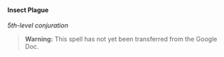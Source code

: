 #### Insect Plague
<!-- markdownlint-disable-next-line no-emphasis-as-heading -->
_5th-level conjuration_

> **Warning:**
> This spell has not yet been transferred from the Google Doc.
